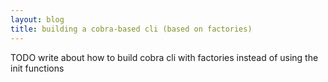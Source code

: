 ```yaml
---
layout: blog
title: building a cobra-based cli (based on factories)
---
```


TODO write about how to build cobra cli with factories instead of using the init functions

